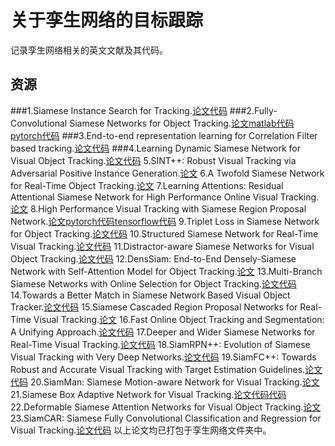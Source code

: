 # 关于孪生网络的目标跟踪

记录孪生网络相关的英文文献及其代码。

## 资源

###1.Siamese Instance Search for Tracking.[论文](https://arxiv.org/pdf/1605.05863.pdf)[代码](https://github.com/taotaoorange/SINT)
###2.Fully-Convolutional Siamese Networks for Object Tracking.[论文](https://arxiv.org/pdf/1606.09549.pdf)[matlab代码](https://github.com/bertinetto/siamese-fc)[pytorch代码](https://github.com/rafellerc/Pytorch-SiamFC)
###3.End-to-end representation learning for Correlation Filter based tracking.[论文](http://openaccess.thecvf.com/content_cvpr_2017/papers/Valmadre_End-To-End_Representation_Learning_CVPR_2017_paper.pdf)[代码](https://github.com/bertinetto/cfnet)
###4.Learning Dynamic Siamese Network for Visual Object Tracking.[论文](http://openaccess.thecvf.com/content_ICCV_2017/papers/Guo_Learning_Dynamic_Siamese_ICCV_2017_paper.pdf)[代码](https://github.com/tsingqguo/DSiam)
5.SINT++: Robust Visual Tracking via Adversarial Positive Instance Generation.[论文](http://openaccess.thecvf.com/content_cvpr_2018/papers/Wang_SINT_Robust_Visual_CVPR_2018_paper.pdf)
6.A Twofold Siamese Network for Real-Time Object Tracking.[论文](http://openaccess.thecvf.com/content_cvpr_2018/papers/He_A_Twofold_Siamese_CVPR_2018_paper.pdf)
7.Learning Attentions: Residual Attentional Siamese Network for High Performance Online Visual Tracking.[论文](http://openaccess.thecvf.com/content_cvpr_2018/papers/Wang_Learning_Attentions_Residual_CVPR_2018_paper.pdf)
8.High Performance Visual Tracking with Siamese Region Proposal Network.[论文](http://openaccess.thecvf.com/content_cvpr_2018/papers/Li_High_Performance_Visual_CVPR_2018_paper.pdf)[pytorch代码](https://github.com/songdejia/Siamese-RPN-pytorch)[tensorflow代码](https://github.com/makalo/Siamese-RPN-tensorflow)
9.Triplet Loss in Siamese Network for Object Tracking.[论文](http://openaccess.thecvf.com/content_ECCV_2018/papers/Xingping_Dong_Triplet_Loss_with_ECCV_2018_paper.pdf)[代码](https://github.com/shenjianbing/TripletTracking)
10.Structured Siamese Network for Real-Time Visual Tracking.[论文](http://openaccess.thecvf.com/content_ECCV_2018/papers/Yunhua_Zhang_Structured_Siamese_Network_ECCV_2018_paper.pdf)[代码](https://github.com/xiaobai1217/StructSiam)
11.Distractor-aware Siamese Networks for Visual Object Tracking.[论文](http://openaccess.thecvf.com/content_ECCV_2018/papers/Zheng_Zhu_Distractor-aware_Siamese_Networks_ECCV_2018_paper.pdf)[代码](https://github.com/foolwood/DaSiamRPN)
12.DensSiam: End-to-End Densely-Siamese Network with Self-Attention Model for Object Tracking.[论文](https://arxiv.org/pdf/1809.02714.pdf)
13.Multi-Branch Siamese Networks with Online Selection for Object Tracking.[论文](https://arxiv.org/pdf/1808.07349.pdf)[代码](https://github.com/zhenxili96/MBST)
14.Towards a Better Match in Siamese Network Based Visual Object Tracker.[论文](https://arxiv.org/pdf/1809.01368.pdf)[代码](https://github.com/77695/Siam-BM)
15.Siamese Cascaded Region Proposal Networks for Real-Time Visual Tracking.[论文](https://arxiv.org/pdf/1812.06148.pdf)
16.Fast Online Object Tracking and Segmentation: A Unifying Approach.[论文](https://arxiv.org/pdf/1812.05050.pdf)[代码](https://github.com/foolwood/SiamMask)
17.Deeper and Wider Siamese Networks for Real-Time Visual Tracking.[论文](https://arxiv.org/pdf/1901.01660.pdf)[代码](https://github.com/researchmm/SiamDW)
18.SiamRPN++: Evolution of Siamese Visual Tracking with Very Deep Networks.[论文](https://arxiv.org/pdf/1812.11703.pdf)[代码](https://github.com/PengBoXiangShang/SiamRPN_plus_plus_PyTorch)
19.SiamFC++: Towards Robust and Accurate Visual Tracking with Target Estimation Guidelines.[论文](https://arxiv.org/pdf/1911.06188.pdf)[代码](https://github.com/MegviiDetection/video_analyst)
20.SiamMan: Siamese Motion-aware Network for Visual Tracking.[论文](https://arxiv.org/pdf/1912.05515.pdf)
21.Siamese Box Adaptive Network for Visual Tracking.[论文](https://arxiv.org/pdf/2003.06761.pdf)[代码](https://github.com/hqucv/siamban)[代码](https://github.com/hqucv/siamban)
22.Deformable Siamese Attention Networks for Visual Object Tracking.[论文](https://arxiv.org/pdf/2004.06711.pdf)
23.SiamCAR: Siamese Fully Convolutional Classification and Regression for Visual Tracking.[论文](https://arxiv.org/pdf/1911.07241.pdf)[代码](https://github.com/ohhhyeahhh/SiamCAR)
以上论文均已打包于孪生网络文件夹中。
